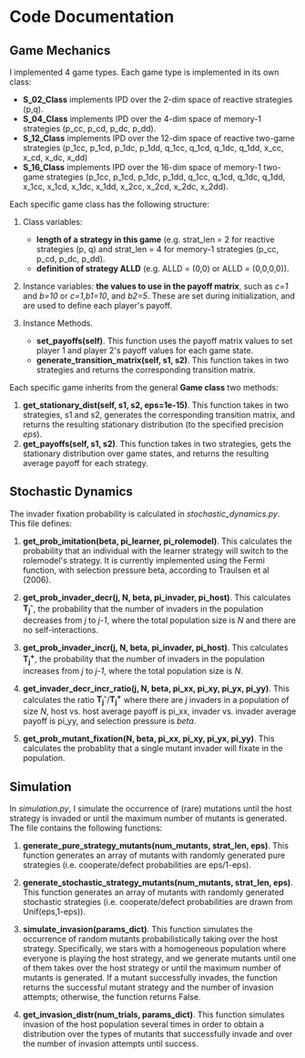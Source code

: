 # Code Documentation

## Game Mechanics

I implemented 4 game types. Each game type is implemented in its own class:
* **S_02_Class** implements IPD over the 2-dim space of reactive strategies (p,q). 
* **S_04_Class** implements IPD over the 4-dim space of memory-1 strategies (p_cc, p_cd, p_dc, p_dd).
* **S_12_Class** implements IPD over the 12-dim space of reactive two-game strategies (p_1cc, p_1cd, p_1dc, p_1dd, q_1cc, q_1cd, q_1dc, q_1dd, x_cc, x_cd, x_dc, x_dd)
* **S_16_Class** implements IPD over the 16-dim space of memory-1 two-game strategies (p_1cc, p_1cd, p_1dc, p_1dd, q_1cc, q_1cd, q_1dc, q_1dd, x_1cc, x_1cd, x_1dc, x_1dd, x_2cc, x_2cd, x_2dc, x_2dd).

Each specific game class has the following structure:
1. Class variables: 
	- **length of a strategy in this game** (e.g. strat_len = 2 for reactive strategies (p, q) and strat_len = 4 for memory-1 strategies (p_cc, p_cd, p_dc, p_dd).
	- **definition of strategy ALLD** (e.g. ALLD = (0,0) or ALLD = (0,0,0,0)).


2. Instance variables: **the values to use in the payoff matrix**, such as *c=1* and *b=10* or *c=1*,*b1=10*, and *b2=5*. These are set during initialization, and are used to define each player's payoff.
3. Instance Methods.
	* **set_payoffs(self)**. This function uses the payoff matrix values to set player 1 and player 2's payoff values for each game state.
	* **generate_transition_matrix(self, s1, s2)**. This function takes in two strategies and returns the corresponding transition matrix.

 Each specific game inherits from the general **Game class** two methods:
 1. **get_stationary_dist(self, s1, s2, eps=1e-15)**. This function takes in two strategies, s1 and s2, generates the corresponding transition matrix, and returns the resulting stationary distribution (to the specified precision *eps*).
 2. **get_payoffs(self, s1, s2)**. This function takes in two strategies, gets the stationary distribution over game states, and returns the resulting average payoff for each strategy.

## Stochastic Dynamics

The invader fixation probability is calculated in *stochastic_dynamics.py*. This file defines:

1. **get_prob_imitation(beta, pi_learner, pi_rolemodel)**. This calculates the probability that an individual with the learner strategy will switch to the rolemodel's strategy. It is currently implemented using the Fermi function, with selection pressure beta, according to Traulsen et al (2006).

2. **get_prob_invader_decr(j, N, beta, pi_invader, pi_host)**. This calculates **T<sub>j</sub><sup>-</sup>**, the probability that the number of invaders in the population decreases from *j* to *j-1*, where the total population size is *N* and there are no self-interactions.
3. **get_prob_invader_incr(j, N, beta, pi_invader, pi_host)**. This calculates **T<sub>j</sub><sup>+</sup>**, the probability that the number of invaders in the population increases from *j* to *j-1*, where the total population size is *N*.
4. **get_invader_decr_incr_ratio(j, N, beta, pi_xx, pi_xy, pi_yx, pi_yy)**. This calculates the ratio **T<sub>j</sub><sup>-</sup>**/**T<sub>j</sub><sup>+</sup>**  where there are *j* invaders in a population of size *N*, host vs. host average payoff is pi_xx, invader vs. invader average payoff is pi_yy, and selection pressure is *beta*.
5. **get_prob_mutant_fixation(N, beta, pi_xx, pi_xy, pi_yx, pi_yy)**. This calculates the probablity that a single mutant invader will fixate in the population. 

## Simulation

In *simulation.py*, I simulate the occurrence of (rare) mutations until the host strategy is invaded or until the maximum number of mutants is generated.
The file contains the following functions:

1. **generate_pure_strategy_mutants(num_mutants, strat_len, eps)**. This function generates an array of mutants with randomly generated pure strategies (i.e. cooperate/defect probabilities are eps/1-eps).

2. **generate_stochastic_strategy_mutants(num_mutants, strat_len, eps)**. This function generates an array of mutants with randomly generated stochastic strategies (i.e. cooperate/defect probabilities are drawn from Unif(eps,1-eps)).

3. **simulate_invasion(params_dict)**. This function simulates the occurrence of random mutants probabilistically taking over the host strategy. Specifically, we stars with a homogeneous population where everyone is playing the host strategy, and we generate mutants until one of them takes over the host strategy or until the maximum number of mutants is generated. If a mutant successfully invades, the function returns the successful mutant strategy and the number of invasion attempts; otherwise, the function returns False.
    
4. **get_invasion_distr(num_trials, params_dict)**. This function simulates invasion of the host population several times in order to obtain a distribution over the types of mutants that successfully invade and over the number of invasion attempts until success.

